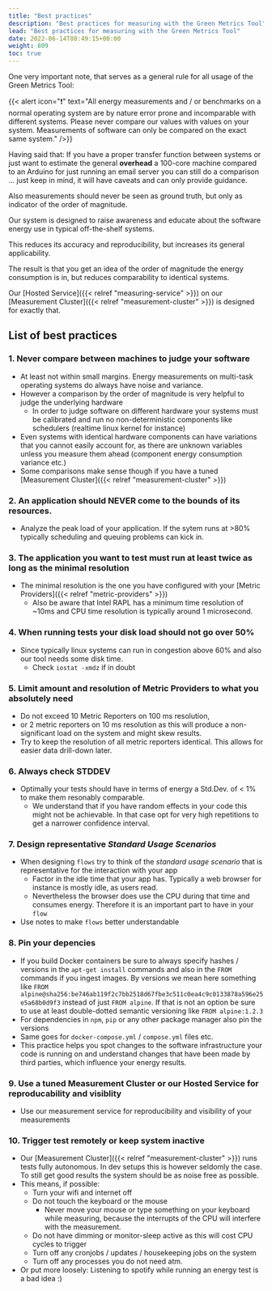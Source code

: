 ```yaml
---
title: "Best practices"
description: "Best practices for measuring with the Green Metrics Tool"
lead: "Best practices for measuring with the Green Metrics Tool"
date: 2022-06-14T08:49:15+00:00
weight: 809
toc: true
---
```


One very important note, that serves as a general rule for all usage of the Green Metrics Tool:

{{< alert icon="❗️" text="All energy measurements and / or benchmarks on a normal operating system are by nature error prone and incomparable with different systems. Please never compare our values with values on your system. Measurements of software can only be compared on the exact same system." />}}

Having said that: If you have a proper transfer function between systems or just want to estimate the general **overhead** a 100-core machine compared to an Arduino for just running an email server you can still do a comparison ... just keep in mind, it will have caveats and can only provide guidance.

Also measurements should never be seen as ground truth, but only as indicator of the order of magnitude.

Our system is designed to raise awareness and educate about the software energy use in 
typical off-the-shelf systems.

This reduces its accuracy and reproducibility, but increases its general applicability.

The result is that you get an idea of the order of magnitude the energy consumption is in, but 
reduces comparability to identical systems.

Our [Hosted Service]({{< relref "measuring-service" >}}) on our [Measurement Cluster]({{< relref "measurement-cluster" >}}) is designed for exactly that.


## List of best practices

### 1. Never compare between machines to judge your software
- At least not within small margins. Energy measurements on multi-task operating systems do always have noise and variance. 
- However a comparison by the order of magnitude is very helpful to judge the underlying hardware
    + In order to judge software on different hardware your systems must be calibrated and run no non-deterministic components like schedulers (realtime linux kernel for instance)
- Even systems with identical hardware components can have variations that you cannot easily account for, as there are unknown variables unless you measure them ahead (component energy consumption variance etc.)
- Some comparisons make sense though if you have a tuned [Measurement Cluster]({{< relref "measurement-cluster" >}})

### 2. An application should NEVER come to the bounds of its resources.
- Analyze the peak load of your application. If the sytem runs at >80% typically scheduling and queuing problems can kick in.

### 3. The application you want to test must run at least twice as long as the minimal resolution
- The minimal resolution is the one you have configured with your [Metric Providers]({{< relref "metric-providers" >}})
    + Also be aware that Intel RAPL has a minimum time resolution of ~10ms and CPU time resolution is typically around 1 microsecond.

### 4. When running tests your disk load should not go over 50%
- Since typically linux systems can run in congestion above 60% and also our tool needs some disk time.
    + Check `iostat -xmdz` if in doubt

### 5. Limit amount and resolution of Metric Providers to what you absolutely need
- Do not exceed 10 Metric Reporters on 100 ms resolution, 
- or 2 metric reporters on 10 ms resolution as this will produce a non-significant load on the system and might skew results.
- Try to keep the resolution of all metric reporters identical. This allows for easier data drill-down later.

### 6. Always check STDDEV
- Optimally your tests should have in terms of energy a Std.Dev. of < 1% to make them resonably comparable. 
    + We understand that if you have random effects in your code this might not be achievable. In that case opt for very high repetitions to get a narrower confidence interval.

### 7. Design representative *Standard Usage Scenarios*
- When designing `flows` try to think of the *standard usage scenario* that is representative for the interaction with your app
    + Factor in the idle time that your app has. Typically a web browser for instance is mostly idle, as users read. 
    + Nevertheless the browser does use the CPU during that time and consumes energy. Therefore it is an important part to have in your `flow`
- Use notes to make `flows` better understandable

### 8. Pin your depencies
- If you build Docker containers be sure to always specify hashes / versions in the `apt-get install` commands and also in the `FROM` commands if you ingest images. By versions we mean here something like `FROM alpine@sha256:be746ab119f2c7bb2518d67fbe3c511c0ea4c9c0133878a596e25e5a68b0d9f3` instead of just `FROM alpine`. If that is not an option be sure to use at least double-dotted semantic versioning like `FROM alpine:1.2.3`
- For dependencies in `npm`, `pip` or any other package manager also pin the versions
- Same goes for `docker-compose.yml` /  `compose.yml` files etc.
- This practice helps you spot changes to the software infrastructure your code is running on and understand changes that have been made by third parties, which influence your energy results.

### 9. Use a tuned Measurement Cluster or our Hosted Service for reproducability and visiblity
- Use our measurement service for reproducibility and visibility of your measurements

### 10. Trigger test remotely or keep system inactive
- Our [Measurement Cluster]({{< relref "measurement-cluster" >}}) runs tests fully autonomous. In dev setups this is however seldomly the case. To still get good results the system should be as noise free as possible.
- This means, if possible:
    + Turn your wifi and internet off
    + Do not touch the keyboard or the mouse
        * Never move your mouse or type something on your keyboard while measuring, because the interrupts of the CPU will interfere with the measurement.
    + Do not have dimming or monitor-sleep active as this will cost CPU cycles to trigger
    + Turn off any cronjobs / updates / housekeeping jobs on the system
    + Turn off any processes you do not need atm.
- Or put more loosely: Listening to spotify while running an energy test is a bad idea :)

